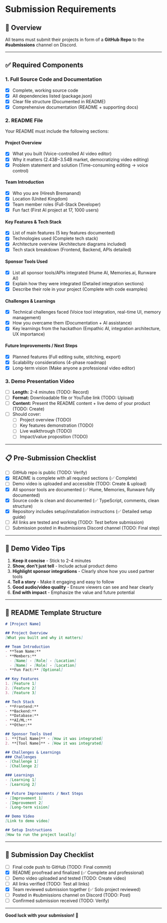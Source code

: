 # Submission Requirements

## 📌 Overview

All teams must submit their projects in form of a **GitHub Repo** to the **#submissions** channel on Discord.

---

## ✅ Required Components

### 1. Full Source Code and Documentation

- [x] Complete, working source code
- [x] All dependencies listed (package.json)
- [x] Clear file structure (Documented in README)
- [x] Comprehensive documentation (README + supporting docs)

### 2. README File

Your README must include the following sections:

#### **Project Overview**
- [x] What you built (Voice-controlled AI video editor)
- [x] Why it matters ($2.43B-$3.54B market, democratizing video editing)
- [x] Problem statement and solution (Time-consuming editing → voice control)

#### **Team Introduction**
- [x] Who you are (Hiresh Bremanand)
- [x] Location (United Kingdom)
- [x] Team member roles (Full-Stack Developer)
- [x] Fun fact (First AI project at 17, 1000 users)

#### **Key Features & Tech Stack**
- [x] List of main features (5 key features documented)
- [x] Technologies used (Complete tech stack)
- [x] Architecture overview (Architecture diagrams included)
- [x] Tech stack breakdown (Frontend, Backend, APIs detailed)

#### **Sponsor Tools Used**
- [x] List all sponsor tools/APIs integrated (Hume AI, Memories.ai, Runware AI)
- [x] Explain how they were integrated (Detailed integration sections)
- [x] Describe their role in your project (Complete with code examples)

#### **Challenges & Learnings**
- [x] Technical challenges faced (Voice tool integration, real-time UI, memory management)
- [x] How you overcame them (Documentation + AI assistance)
- [x] Key learnings from the hackathon (Empathic AI, integration architecture, UX importance)

#### **Future Improvements / Next Steps**
- [x] Planned features (Full editing suite, stitching, export)
- [x] Scalability considerations (4-phase roadmap)
- [x] Long-term vision (Make anyone a professional video editor)

### 3. Demo Presentation Video

- [ ] **Length:** 2-4 minutes (TODO: Record)
- [ ] **Format:** Downloadable file or YouTube link (TODO: Upload)
- [ ] **Content:** Present the README content + live demo of your product (TODO: Create)
- [ ] Should cover:
  - [ ] Project overview (TODO)
  - [ ] Key features demonstration (TODO)
  - [ ] Live walkthrough (TODO)
  - [ ] Impact/value proposition (TODO)

---

## 📋 Pre-Submission Checklist

- [ ] GitHub repo is public (TODO: Verify)
- [x] README is complete with all required sections (✅ Complete)
- [ ] Demo video is uploaded and accessible (TODO: Create & upload)
- [x] All sponsor tools are documented (✅ Hume, Memories, Runware fully documented)
- [x] Source code is clean and documented (✅ TypeScript, comments, clean structure)
- [x] Repository includes setup/installation instructions (✅ Detailed setup guide)
- [ ] All links are tested and working (TODO: Test before submission)
- [ ] Submission posted in #submissions Discord channel (TODO: Final step)

---

## 🎥 Demo Video Tips

1. **Keep it concise** - Stick to 2-4 minutes
2. **Show, don't just tell** - Include actual product demo
3. **Highlight sponsor integrations** - Clearly show how you used partner tools
4. **Tell a story** - Make it engaging and easy to follow
5. **Good audio/video quality** - Ensure viewers can see and hear clearly
6. **End with impact** - Emphasize the value and future potential

---

## 📝 README Template Structure

```markdown
# [Project Name]

## Project Overview
[What you built and why it matters]

## Team Introduction
- **Team Name:** 
- **Members:**
  - [Name] - [Role] - [Location]
  - [Name] - [Role] - [Location]
- **Fun Fact:** [Optional]

## Key Features
1. [Feature 1]
2. [Feature 2]
3. [Feature 3]

## Tech Stack
- **Frontend:**
- **Backend:**
- **Database:**
- **AI/ML:**
- **Other:**

## Sponsor Tools Used
1. **[Tool Name]** - [How it was integrated]
2. **[Tool Name]** - [How it was integrated]

## Challenges & Learnings
### Challenges
- [Challenge 1]
- [Challenge 2]

### Learnings
- [Learning 1]
- [Learning 2]

## Future Improvements / Next Steps
- [Improvement 1]
- [Improvement 2]
- [Long-term vision]

## Demo Video
[Link to demo video]

## Setup Instructions
[How to run the project locally]
```

---

## 🚀 Submission Day Checklist

- [ ] Final code push to GitHub (TODO: Final commit)
- [x] README proofread and finalized (✅ Complete and professional)
- [ ] Demo video uploaded and tested (TODO: Create video)
- [ ] All links verified (TODO: Test all links)
- [x] Team reviewed submission together (✅ Solo project reviewed)
- [ ] Posted in #submissions channel on Discord (TODO: Post)
- [ ] Confirmed submission received (TODO: Verify)

---

**Good luck with your submission! 🎉**

